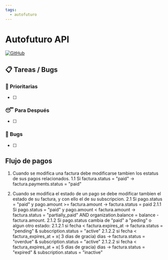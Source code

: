 ```yaml
---
tags:
  - autofuturo
---
```

# Autofuturo API
[![GitHub](https://img.shields.io/badge/GitHub-Repository-blue.svg)](https://github.com/autofuturo/autofuturo-api)

## 📋 Tareas / Bugs
### 🚨 Prioritarias

- [ ] 

### 😴 Para Después
- [ ] 

### 🐛 Bugs
- [ ] 

## Flujo de pagos 
 1. Cuando se modifica una factura debe modificarse tambien los estatus de sus pagos relacionados.
	1.1 Si factura.status = "paid" -> factura.payments.status = "paid"  
 
2. Cuando se modifica el estado de un pago se debe modificar tambien el estado de su factura, y con ello el de su subscripcion.
	2.1 Si pago.status = "paid" y pago.amount >= factura.amount -> factura.status = paid
		2.1.1 Si pago.status = "paid" y pago.amount < factura.amount -> factura.status = "partially_paid" AND organization.balance = balance - factura.amount.
		2.1.2 Si pago.status cambia de "paid" a "peding" o algun otro estado:
			2.1.2.1 si fecha < factura.expires_at ->  factura.status = "pending" & subscription.status = "active"
			2.1.2.2 si fecha < factura_expires_at + x( 3 dias de gracia) dias -> factura.status = "overdue" &  subscription.status = "active"
			2.1.2.2 si fecha < factura_expires_at + x( 5 dias de gracia) dias -> factura.status = "expired" & subscription.status = "inactive"